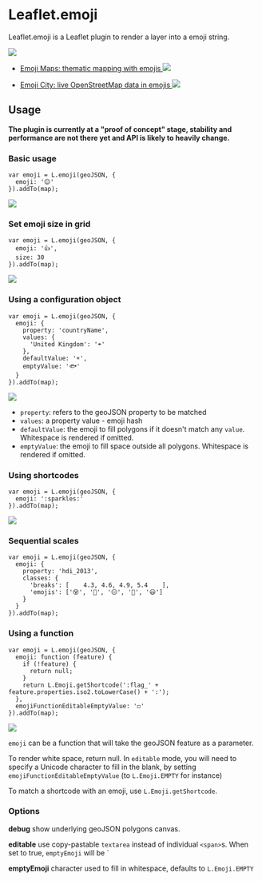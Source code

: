 # Leaflet.emoji

Leaflet.emoji is a Leaflet plugin to render a layer into a emoji string.

<img src="https://github.com/nerik/Leaflet.Emoji/blob/master/doc/emoji2.gif?raw=true">

 - <a href="https://nerik.github.io/Leaflet.Emoji/">Emoji Maps: thematic mapping with emojis <img src="https://github.com/nerik/Leaflet.Emoji/blob/master/doc/emoji_maps.png?raw=true"></a>

 - <a href="https://nerik.github.io/Leaflet.Emoji/demos/emoji-city">Emoji City: live OpenStreetMap data in emojis <img src="https://github.com/nerik/Leaflet.Emoji/blob/master/doc/emoji_city.png?raw=true"></a>

## Usage

**The plugin is currently at a "proof of concept" stage, stability and performance are not there yet and API is likely to heavily change.**


### Basic usage

```
var emoji = L.emoji(geoJSON, {
  emoji: '😊'
}).addTo(map);
```

<img src="https://github.com/nerik/Leaflet.Emoji/blob/master/doc/doc_basic_usage.png">


### Set emoji size in grid
```
var emoji = L.emoji(geoJSON, {
  emoji: '👍',
  size: 30
}).addTo(map);
```

<img src="https://github.com/nerik/Leaflet.Emoji/blob/master/doc/doc_size.png">


### Using a configuration object

```
var emoji = L.emoji(geoJSON, {
  emoji: {
    property: 'countryName',
    values: {
      'United Kingdom': '☂️'
    },
    defaultValue: '☀️️',
    emptyValue: '🐟'
  }  
}).addTo(map);
```

<img src="https://github.com/nerik/Leaflet.Emoji/blob/master/doc/doc_object.png">

- `property`: refers to the geoJSON property to be matched
- `values`: a property value - emoji hash
- `defaultValue`: the emoji to fill polygons if it doesn't match any `value`. Whitespace is rendered if omitted.
- `emptyValue`: the emoji to fill space outside all polygons. Whitespace is rendered if omitted.

### Using shortcodes
```
var emoji = L.emoji(geoJSON, {
  emoji: ':sparkles:'
}).addTo(map);
```

<img src="https://github.com/nerik/Leaflet.Emoji/blob/master/doc/doc_shortcode.png">


### Sequential scales
```
var emoji = L.emoji(geoJSON, {
  emoji: {
    property: 'hdi_2013',
    classes: {
      'breaks': [    4.3, 4.6, 4.9, 5.4    ],
      'emojis': ['😵', '🙁', '😐', '🙂', '😃']
    }
  }
}).addTo(map);
```


### Using a function
```
var emoji = L.emoji(geoJSON, {
  emoji: function (feature) {
    if (!feature) {
      return null;
    }
    return L.Emoji.getShortcode(':flag_' + feature.properties.iso2.toLowerCase() + ':');
  },
  emojiFunctionEditableEmptyValue: '◻'
}).addTo(map);
```


<img src="https://github.com/nerik/Leaflet.Emoji/blob/master/doc/doc_function.png">

`emoji` can be a function that will take the geoJSON feature as a parameter.

To render white space, return null. In `editable` mode, you will need to specify a Unicode character to fill in the blank,
by setting `emojiFunctionEditableEmptyValue` (to `L.Emoji.EMPTY` for instance)

To match a shortcode with an emoji, use `L.Emoji.getShortcode`.


### Options

__debug__ show underlying geoJSON polygons canvas.

__editable__ use copy-pastable `textarea` instead of individual `<span>`s. When set to true, `emptyEmoji` will be `

__emptyEmoji__ character used to fill in whitespace, defaults to `L.Emoji.EMPTY`
